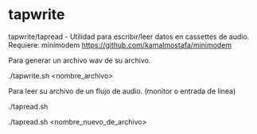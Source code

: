# tapwrite
tapwrite/tapread - Utilidad para escribir/leer datos en cassettes de audio.
Requiere: minimodem https://github.com/kamalmostafa/minimodem

Para generar un archivo wav de su archivo.

./tapwrite.sh <nombre_archivo>

Para leer su archivo de un flujo de audio. (monitor o entrada de linea)

./tapread.sh

./tapread.sh <nombre_nuevo_de_archivo>
